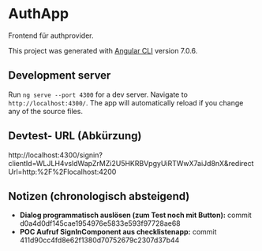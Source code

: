 # AuthApp

Frontend für authprovider.

This project was generated with [Angular CLI](https://github.com/angular/angular-cli) version 7.0.6.

## Development server

Run `ng serve --port 4300` for a dev server. Navigate to `http://localhost:4300/`. The app will automatically reload if you change any of the source files.

## Devtest- URL (Abkürzung)

http://localhost:4300/signin?clientId=WLJLH4vsldWapZrMZi2U5HKRBVpgyUiRTWwX7aiJd8nX&redirectUrl=http:%2F%2Flocalhost:4200

## Notizen (chronologisch absteigend)
* __Dialog programmatisch auslösen (zum Test noch mit Button):__ commit d0a4d0df145cae1954976e5833e593f97728ae68
* __POC Aufruf SignInComponent aus checklistenapp:__ commit 411d90cc4fd8e62f1380d70752679c2307d37b44

